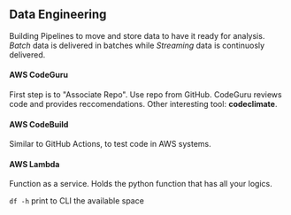 ## Data Engineering
Building Pipelines to move and store data to have it ready for analysis.
*Batch* data is delivered in batches while *Streaming* data is continuosly delivered.

#### AWS CodeGuru
First step is to "Associate Repo". Use repo from GitHub.
CodeGuru reviews code and provides reccomendations.
Other interesting tool: **codeclimate**.

#### AWS CodeBuild
Similar to GitHub Actions, to test code in AWS systems.

#### AWS Lambda
Function as a service. Holds the python function that has all your logics.

```df -h``` print to CLI the available space
